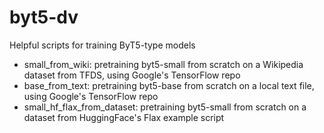 # byt5-dv

Helpful scripts for training ByT5-type models


- small_from_wiki: pretraining byt5-small from scratch on a Wikipedia dataset from TFDS, using Google's TensorFlow repo
- base_from_text: pretraining byt5-base from scratch on a local text file, using Google's TensorFlow repo
- small_hf_flax_from_dataset: pretraining byt5-small from scratch on a dataset from HuggingFace's Flax example script
